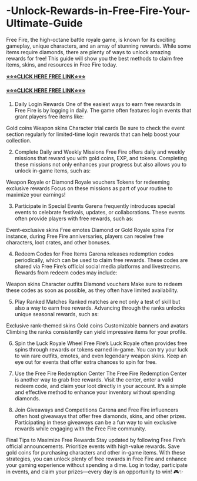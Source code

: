 # -Unlock-Rewards-in-Free-Fire-Your-Ultimate-Guide
Free Fire, the high-octane battle royale game, is known for its exciting gameplay, unique characters, and an array of stunning rewards. While some items require diamonds, there are plenty of ways to unlock amazing rewards for free! This guide will show you the best methods to claim free items, skins, and resources in Free Fire today.

**[⭐⭐⭐CLICK HERE FREE LINK⭐⭐⭐](https://tinyurl.com/freefirenew2025)**

**[⭐⭐⭐CLICK HERE FREE LINK⭐⭐⭐](https://tinyurl.com/freefirenew2025)**

1. Daily Login Rewards
One of the easiest ways to earn free rewards in Free Fire is by logging in daily. The game often features login events that grant players free items like:

Gold coins
Weapon skins
Character trial cards
Be sure to check the event section regularly for limited-time login rewards that can help boost your collection.

2. Complete Daily and Weekly Missions
Free Fire offers daily and weekly missions that reward you with gold coins, EXP, and tokens. Completing these missions not only enhances your progress but also allows you to unlock in-game items, such as:

Weapon Royale or Diamond Royale vouchers
Tokens for redeeming exclusive rewards
Focus on these missions as part of your routine to maximize your earnings!

3. Participate in Special Events
Garena frequently introduces special events to celebrate festivals, updates, or collaborations. These events often provide players with free rewards, such as:

Event-exclusive skins
Free emotes
Diamond or Gold Royale spins
For instance, during Free Fire anniversaries, players can receive free characters, loot crates, and other bonuses.

4. Redeem Codes for Free Items
Garena releases redemption codes periodically, which can be used to claim free rewards. These codes are shared via Free Fire’s official social media platforms and livestreams. Rewards from redeem codes may include:

Weapon skins
Character outfits
Diamond vouchers
Make sure to redeem these codes as soon as possible, as they often have limited availability.

5. Play Ranked Matches
Ranked matches are not only a test of skill but also a way to earn free rewards. Advancing through the ranks unlocks unique seasonal rewards, such as:

Exclusive rank-themed skins
Gold coins
Customizable banners and avatars
Climbing the ranks consistently can yield impressive items for your profile.

6. Spin the Luck Royale Wheel
Free Fire’s Luck Royale often provides free spins through rewards or tokens earned in-game. You can try your luck to win rare outfits, emotes, and even legendary weapon skins. Keep an eye out for events that offer extra chances to spin for free.

7. Use the Free Fire Redemption Center
The Free Fire Redemption Center is another way to grab free rewards. Visit the center, enter a valid redeem code, and claim your loot directly in your account. It’s a simple and effective method to enhance your inventory without spending diamonds.

8. Join Giveaways and Competitions
Garena and Free Fire influencers often host giveaways that offer free diamonds, skins, and other prizes. Participating in these giveaways can be a fun way to win exclusive rewards while engaging with the Free Fire community.

Final Tips to Maximize Free Rewards
Stay updated by following Free Fire’s official announcements.
Prioritize events with high-value rewards.
Save gold coins for purchasing characters and other in-game items.
With these strategies, you can unlock plenty of free rewards in Free Fire and enhance your gaming experience without spending a dime. Log in today, participate in events, and claim your prizes—every day is an opportunity to win! 🎮✨
